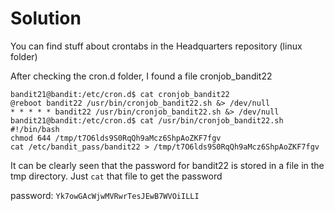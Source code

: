# Solution

You can find stuff about crontabs in the Headquarters repository (linux folder)

After checking the cron.d folder, I found a file cronjob_bandit22

```
bandit21@bandit:/etc/cron.d$ cat cronjob_bandit22
@reboot bandit22 /usr/bin/cronjob_bandit22.sh &> /dev/null
* * * * * bandit22 /usr/bin/cronjob_bandit22.sh &> /dev/null
bandit21@bandit:/etc/cron.d$ cat /usr/bin/cronjob_bandit22.sh
#!/bin/bash
chmod 644 /tmp/t7O6lds9S0RqQh9aMcz6ShpAoZKF7fgv
cat /etc/bandit_pass/bandit22 > /tmp/t7O6lds9S0RqQh9aMcz6ShpAoZKF7fgv
```
It can be clearly seen that the password for bandit22 is stored in a file in the tmp directory. Just `cat` that file to get the password

password: `Yk7owGAcWjwMVRwrTesJEwB7WVOiILLI`
